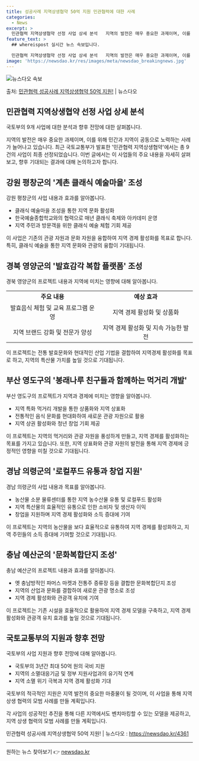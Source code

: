 ```yaml
---
title: 성공사례 지역상생협약 50억 지원 민관협력에 대한 사례
categories:
  - News
excerpt: >
  민관협력 지역상생협약 선정 사업 상세 분석   지역의 발전은 매우 중요한 과제이며, 이를 위해 민간과 지역이…
feature_text: >
  ## whereispost 실시간 뉴스 속보입니다.

  민관협력 지역상생협약 선정 사업 상세 분석   지역의 발전은 매우 중요한 과제이며, 이를 위해 민간과 지역이…
image: 'https://newsdao.kr/res/images/meta/newsdao_breakingnews.jpg'
---
```


![뉴스다오 속보](https://newsdao.kr/res/images/meta/newsdao_breakingnews.jpg)

<p>출처: <a href="https://newsdao.kr/4361" rel="dofollow">민관협력 성공사례 지역상생협약 50억 지원!</a> | 뉴스다오</p>

<h2 data-ke-size="size26">민관협력 지역상생협약 선정 사업 상세 분석</h2>
국토부의 9개 사업에 대한 분석과 향후 전망에 대한 살펴봅니다.

<p data-ke-size="size16">지역의 발전은 매우 중요한 과제이며, 이를 위해 민간과 지역이 공동으로 노력하는 사례가 늘어나고 있습니다. 최근 국토교통부가 발표한 '민관협력 지역상생협약'에서는 총 9건의 사업이 최종 선정되었습니다. 이번 글에서는 이 사업들의 주요 내용을 자세히 살펴보고, 향후 기대되는 결과에 대해 논의하고자 합니다.</p>

<h2 data-ke-size="size26">강원 평창군의 '계촌 클래식 예술마을' 조성</h2>
강원 평창군의 사업 내용과 효과를 알아봅니다.

<ul>
    <li>클래식 예술마을 조성을 통한 지역 문화 활성화</li>
    <li>한국예술종합학교와의 협력으로 매년 클래식 축제와 아카데미 운영</li>
    <li>지역 주민과 방문객을 위한 클래식 예술 체험 기회 제공</li>
</ul>

<p data-ke-size="size16">이 사업은 기존의 관광 자원과 문화 자원을 융합하여 지역 경제 활성화를 목표로 합니다. 특히, 클래식 예술을 통한 지역 문화와 관광의 융합이 기대됩니다.</p>

<h2 data-ke-size="size26">경북 영양군의 '발효감각 복합 플랫폼' 조성</h2>
경북 영양군의 프로젝트 내용과 지역에 미치는 영향에 대해 알아봅니다.

<table>
    <tr>
        <td style="text-align: center; height: 17px;"><b>주요 내용</b></td>
        <td style="text-align: center; height: 17px;"><b>예상 효과</b></td>
    </tr>
    <tr>
        <td style="text-align: center; height: 17px;">발효음식 체험 및 교육 프로그램 운영</td>
        <td style="text-align: center; height: 17px;">지역 경제 활성화 및 상품화</td>
    </tr>
    <tr>
        <td style="text-align: center; height: 17px;">지역 브랜드 강화 및 전문가 양성</td>
        <td style="text-align: center; height: 17px;">지역 경제 활성화 및 지속 가능한 발전</td>
    </tr>
</table>

<p data-ke-size="size16">이 프로젝트는 전통 발효문화와 현대적인 산업 기법을 결합하여 지역경제 활성화를 목표로 하고, 지역의 특산물 가치를 높일 것으로 기대됩니다.</p>

<h2 data-ke-size="size26">부산 영도구의 '봉래나루 친구들과 함께하는 먹거리 개발'</h2>
부산 영도구의 프로젝트가 지역과 경제에 미치는 영향을 알아봅니다.

<ul>
    <li>지역 특화 먹거리 개발을 통한 상품화와 지역 상표화</li>
    <li>전통적인 음식 문화를 현대화하여 새로운 관광 자원으로 활용</li>
    <li>지역 상권 활성화와 청년 창업 기회 제공</li>
</ul>

<p data-ke-size="size16">이 프로젝트는 지역의 먹거리와 관광 자원을 풍성하게 만들고, 지역 경제를 활성화하는 목표를 가지고 있습니다. 또한, 지역 상표화와 관광 자원의 발전을 통해 지역 경제에 긍정적인 영향을 미칠 것으로 기대됩니다.</p>

<h2 data-ke-size="size26">경남 의령군의 '로컬푸드 유통과 창업 지원'</h2>
경남 의령군의 사업 내용과 목표를 알아봅니다.

<ul>
    <li>농산물 소분 물류센터를 통한 지역 농수산물 유통 및 로컬푸드 활성화</li>
    <li>지역 특산물의 효율적인 유통으로 인한 소비자 및 생산자 이익</li>
    <li>창업을 지원하며 지역 경제 활성화와 소득 증대에 기여</li>
</ul>

<p data-ke-size="size16">이 프로젝트는 지역의 농산물을 보다 효율적으로 유통하여 지역 경제를 활성화하고, 지역 주민들의 소득 증대에 기여할 것으로 기대됩니다.</p>

<h2 data-ke-size="size26">충남 예산군의 '문화복합단지 조성'</h2>
충남 예산군의 프로젝트 내용과 효과를 알아봅니다.

<ul>
    <li>옛 충남방적인 파머스 마켓과 전통주 증류장 등을 결합한 문화복합단지 조성</li>
    <li>지역의 산업과 문화를 결합하여 새로운 관광 명소로 조성</li>
    <li>지역 경제 활성화와 관광객 유치에 기여</li>
</ul>

<p data-ke-size="size16">이 프로젝트는 기존 시설을 효율적으로 활용하여 지역 경제 모델을 구축하고, 지역 경제 활성화와 관광객 유치 효과를 높일 것으로 기대됩니다.</p>

<h2 data-ke-size="size26">국토교통부의 지원과 향후 전망</h2>
국토부의 사업 지원과 향후 전망에 대해 알아봅니다.

<ul>
    <li>국토부의 3년간 최대 50억 원의 국비 지원</li>
    <li>지역의 소멸대응기금 및 정부 지원사업과의 유기적 연계</li>
    <li>지역 소멸 위기 극복과 지역 경제 활성화 기대</li>
</ul>

<p data-ke-size="size16">국토부의 적극적인 지원은 지역 발전의 중요한 마중물이 될 것이며, 이 사업을 통해 지역 상생 협력의 모범 사례를 만들 계획입니다.</p>

<p data-ke-size="size16">각 사업의 성공적인 추진을 통해 다른 지역에서도 벤치마킹할 수 있는 모델을 제공하고, 지역 상생 협력의 모범 사례를 만들 계획입니다.</p>

<p data-ke-size="size16">민관협력 성공사례 지역상생협약 50억 지원! | 뉴스다오 : <a href="https://newsdao.kr/4361">https://newsdao.kr/4361</a></p>

<hr> 

원하는 뉴스 찾아보기 👉 <a href="https://newsdao.kr" rel="dofollow">newsdao.kr</a>


